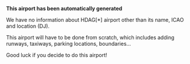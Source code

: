 **This airport has been automatically generated**

We have no information about HDAG[*] airport other than its name, ICAO and location (DJ).

This airport will have to be done from scratch, which includes adding runways, taxiways, parking locations, boundaries...

Good luck if you decide to do this airport!